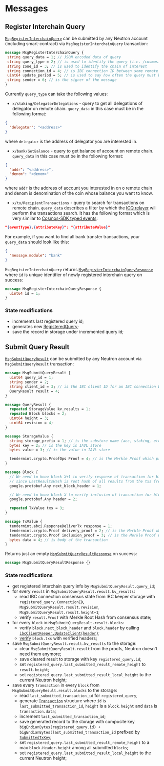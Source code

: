 # Messages

## Register Interchain Query

[`MsgRegisterInterchainQuery`](https://github.com/neutron-org/neutron/blob/c8503c3c17df3c5ca24abeeafaba9123c28395ac/proto/interchainqueries/tx.proto#L23) can be submitted by any Neutron account (including smart-contract) via `MsgRegisterInterchainQuery` transaction:

```protobuf
message MsgRegisterInterchainQuery {
 string query_data = 1; // JSON encoded data of query
 string query_type = 2; // is used to identify the query (i.e. /cosmos.staking.v1beta1.Query/AllDelegations)
 string zone_id = 3; // is used to identify the chain of interest
 string connection_id = 4; // is IBC connection ID between some remote chain and Neutron (is used to verify Merkle Proofs)
 uint64 update_period = 5; // is used to say how often the query must be updated
 string sender = 6; // is the signer of the message
}
```

Currently `query_type` can take the following values:
* `x/staking/DelegatorDelegations` - query to get all delegations of delegator on remote chain. `query_data` in this case must be in the following format:
```json
{
  "delegator": "<address>"
}
```
where `delegator` is the address of delegator you are interested in.

* `x/bank/GetBalance` - query to get balance of account on remote chain. `query_data` in this case must be in the following format:
```json
{
  "addr": "<address>",
  "denom": "<denom>"
}
```
where `addr` is the address of account you interested in on o remote chain and denom is denomination of the coin whose balance you want to know.

* `x/tx/RecipientTransactions` - query to search for transactions on remote chain. `query_data` describes a filter by which the [ICQ relayer](/relaying/icq-relayer-guide) will perform the transactions search. It has the following format which is very similar to [Cosmos-SDK typed events](https://docs.cosmos.network/master/core/events.html#typed-events):
```json
"{eventType}.{attributeKey}": "{attributeValue}"
```
For example, if you want to find all bank transfer transactions, your `query_data` should look like this:
```json
{
  "message.module": "bank"
}
```

`MsgRegisterInterchainQuery` returns [`MsgRegisterInterchainQueryResponse`](https://github.com/neutron-org/neutron/blob/c8503c3c17df3c5ca24abeeafaba9123c28395ac/proto/interchainqueries/tx.proto#L32) where `id` is unique identifier of newly registered interchain query on success:
```protobuf
message MsgRegisterInterchainQueryResponse { 
  uint64 id = 1; 
}
```

### State modifications
* increments last registered query id;
* generates new [RegisteredQuery](https://github.com/neutron-org/neutron/blob/c8503c3c17df3c5ca24abeeafaba9123c28395ac/proto/interchainqueries/genesis.proto#L10);
* save the record in storage under incremented query id;

## Submit Query Result

[`MsgSubmitQueryResult`](https://github.com/neutron-org/neutron/blob/c8503c3c17df3c5ca24abeeafaba9123c28395ac/proto/interchainqueries/tx.proto#L34) can be submitted by any Neutron account via `MsgSubmitQueryResult` transaction:

```protobuf
message MsgSubmitQueryResult {
  uint64 query_id = 1;
  string sender = 2;
  string client_id = 3; // is the IBC client ID for an IBC connection between Neutron chain and target chain (where the result was obtained from)
  QueryResult result = 4;
}

message QueryResult {
  repeated StorageValue kv_results = 1;
  repeated Block blocks = 2;
  uint64 height = 3;
  uint64 revision = 4;
}

message StorageValue {
  string storage_prefix = 1; // is the substore name (acc, staking, etc.)
  bytes key = 2; // is the key in IAVL store
  bytes value = 3; // is the value in IAVL store

  tendermint.crypto.ProofOps Proof = 4; // is the Merkle Proof which proves existence of key-value pair in IAVL storage
}

message Block {
  // We need to know block X+1 to verify response of transaction for block X
  // since LastResultsHash is root hash of all results from the txs from the previous block
  google.protobuf.Any next_block_header = 1;

  // We need to know block X to verify inclusion of transaction for block X
  google.protobuf.Any header = 2;

  repeated TxValue txs = 3;
}

message TxValue {
  tendermint.abci.ResponseDeliverTx response = 1;
  tendermint.crypto.Proof delivery_proof = 2; // is the Merkle Proof which proves existence of response in block with height next_block_header.Height
  tendermint.crypto.Proof inclusion_proof = 3; // is the Merkle Proof which proves existence of data in block with height header.Height
  bytes data = 4; // is body of the transaction
}
```

Returns just an empty [`MsgSubmitQueryResultResponse`](https://github.com/neutron-org/neutron/blob/c8503c3c17df3c5ca24abeeafaba9123c28395ac/proto/interchainqueries/tx.proto#L74) on success:

```protobuf
message MsgSubmitQueryResultResponse {}
```

### State modifications
* get registered interchain query info by `MsgSubmitQueryResult.query_id`;
* for every `result` in `MsgSubmitQueryResult.result.kv_results`:
    * read IBC connection consensus state from IBC keeper storage with `registered_query.ConnectionID`, `MsgSubmitQueryResult.result.revision`, `MsgSubmitQueryResult.result.height+1`;
    * verify `result.Proof` with Merkle Root Hash from consensus state;
* for every `block` in `MsgSubmitQueryResult.result.blocks`:
    * verify `block.next_block_header` and `block.header` by calling [`ibcClientKeeper.UpdateClient(header)`](https://github.com/neutron-org/neutron/blob/c8503c3c17df3c5ca24abeeafaba9123c28395ac/x/interchainqueries/keeper/verify.go#L61);
    * [verify](https://github.com/neutron-org/neutron/blob/c8503c3c17df3c5ca24abeeafaba9123c28395ac/x/interchainqueries/keeper/verify.go#L127) `block.txs` with verified headers;
* save `MsgSubmitQueryResult.result.kv_results` to the storage:
    * clear `MsgSubmitQueryResult.result` from the proofs, Neutron doesn't need them anymore;
    * save cleared result to storage with key `registered_query.id`;
    * set `registered_query.last_submitted_result_remote_height` to `result.height`;
    * set `registered_query.last_submitted_result_local_height` to the current Neutron height;
* save every `transaction` in every `block` from `MsgSubmitQueryResult.result.blocks` to the storage:
    * read `last_submitted_transaction_id` for `registered_query`;
    * generate [`Transaction`](https://github.com/neutron-org/neutron/blob/c8503c3c17df3c5ca24abeeafaba9123c28395ac/proto/interchainqueries/query.proto#L87) structure where `id` is `last_submitted_transaction_id`, `height` is a `block.height` and `data` is `transaction.data`;
    * increment `last_submitted_transaction_id`;
    * save generated record to the storage with composite key `bigEndianBytes(registered_query.id) + bigEndianBytes(last_submitted_transaction_id` prefixed by [`SubmittedTxKey`](https://github.com/neutron-org/neutron/blob/c8503c3c17df3c5ca24abeeafaba9123c28395ac/x/interchainqueries/types/keys.go#L33);
    * set `registered_query.last_submitted_result_remote_height` to a max `block.Header.height` among all submitted `blocks`;
    * set `registered_query.last_submitted_result_local_height` to the current Neutron height;
